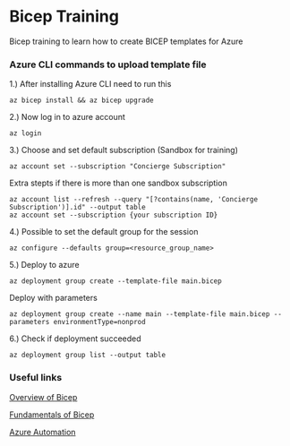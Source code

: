 # Bicep Training
Bicep training to learn how to create BICEP templates for Azure

###  Azure CLI commands to upload template file

1.) After installing Azure CLI need to run this 
```properties
az bicep install && az bicep upgrade
```  

2.) Now log in to azure account
```properties
az login
```  

3.) Choose and set default subscription (Sandbox for training)
```properties
az account set --subscription "Concierge Subscription"
```

Extra stepts if there is more than one sandbox subscription
```properties
az account list --refresh --query "[?contains(name, 'Concierge Subscription')].id" --output table
az account set --subscription {your subscription ID}
```

4.) Possible to set the default group for the session
```properties
az configure --defaults group=<resource_group_name>
```

5.) Deploy to azure
```properties
az deployment group create --template-file main.bicep
```

Deploy with parameters
```properties
az deployment group create --name main --template-file main.bicep --parameters environmentType=nonprod
```  

6.) Check if deployment succeeded
```properties
az deployment group list --output table
```

### Useful links
[Overview of Bicep](https://learn.microsoft.com/en-us/azure/azure-resource-manager/bicep/overview?tabs=bicep)

[Fundamentals of Bicep](https://learn.microsoft.com/en-gb/training/paths/fundamentals-bicep/)

[Azure Automation](https://learn.microsoft.com/en-us/azure/automation/overview)
